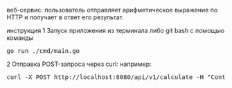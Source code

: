 веб-сервис: пользователь отправляет арифметическое выражение по HTTP и получает в ответ его результат.

инструкция
1 Запуск приложения из терминала либо git bash с помощью команды 
<div class="highlight highlight-source-shell notranslate position-relative overflow-auto" dir="auto"><pre>go run ./cmd/main.go</pre><div class="zeroclipboard-container">
    <clipboard-copy aria-label="Copy" class="ClipboardButton btn btn-invisible js-clipboard-copy m-2 p-0 d-flex flex-justify-center flex-items-center" data-copy-feedback="Copied!" data-tooltip-direction="w" value="go run ./cmd/main.go" tabindex="0" role="button">
    </clipboard-copy>
</div></div>
2 Отправка POST-запроса через curl: например: 
<div class="highlight highlight-source-shell notranslate position-relative overflow-auto" dir="auto"><pre>curl -X POST http://localhost:8080/api/v1/calculate -H "Content-Type: application/json" -d "{\"expression\": \"1+1\"}"</pre><div class="zeroclipboard-container">
    <clipboard-copy aria-label="Copy" class="ClipboardButton btn btn-invisible js-clipboard-copy m-2 p-0 d-flex flex-justify-center flex-items-center" data-copy-feedback="Copied!" data-tooltip-direction="w" value="curl -X POST http://localhost:8080/api/v1/calculate -H "Content-Type: application/json" -d "{\"expression\": \"1+1\"}"" tabindex="0" role="button">
    </clipboard-copy>
</div></div>
